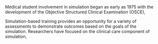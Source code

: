 Medical student involvement in simulation began as early as 1975 with the development of the Objective Structured Clinical Examination (OSCE),

Simulation-based training provides an opportunity for a variety of assessments to demonstrate outcomes based on the goals of the simulation. Researchers have focused on the clinical care component of simulation,